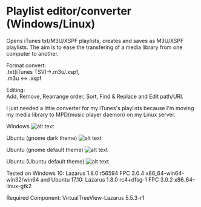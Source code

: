 # Playlist editor/converter (Windows/Linux)
Opens iTunes txt/M3U/XSPF playlists, creates and saves as M3U/XSPF playlists. The aim is to ease the transfering of a media library from one computer to another.  
  
Format convert:  
.txt(iTunes TSV)->.m3u/.xspf,  
.m3u <-> .xspf  
  
Editing:  
Add, Remove, Rearrange order, Sort, Find & Replace and Edit path/URI.  

I just needed a little converter for my iTunes's playlists because I'm moving my media library to MPD(music player daemon) on my Linux server.

Windows
![alt text](https://github.com/torumyax/Playlist-editor/blob/master/files/bin/PlaylistEditorScreenshot1.png?raw=true)

Ubuntu (gnome dark theme)
![alt text](https://github.com/torumyax/Playlist-editor/blob/master/files/bin/PlaylistEditorScreenshot2.png?raw=true)

Ubuntu (gnome default theme)
![alt text](https://github.com/torumyax/Playlist-editor/blob/master/files/bin/PlaylistEditorScreenshot3.png?raw=true)
  
Ubuntu (Ubuntu default theme)
![alt text](https://github.com/torumyax/Playlist-editor/blob/master/files/bin/PlaylistEditorScreenshot4.png?raw=true) 
  
Tested on Windows 10: Lazarus 1.8.0 r56594 FPC 3.0.4 x86_64-win64-win32/win64 and Ubuntu 17.10: Lazarus 1.8.0 rc4+dfsg-1 FPC 3.0.2 x86_64-linux-gtk2

Required Component: VirtualTreeView-Lazarus 5.5.3-r1
